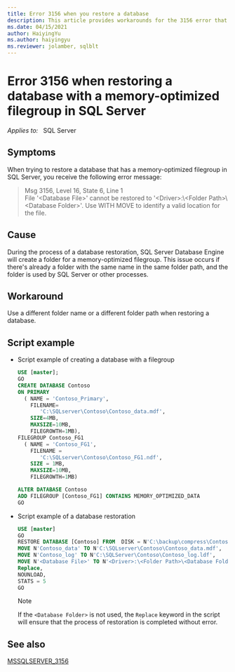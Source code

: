 ```yaml
---
title: Error 3156 when you restore a database
description: This article provides workarounds for the 3156 error that occurs when you restore a database with a memory-optimized filegroup in SQL Server.
ms.date: 04/15/2021
author: HaiyingYu
ms.author: haiyingyu
ms.reviewer: jolamber, sqlblt
---
```

# Error 3156 when restoring a database with a memory-optimized filegroup in SQL Server

_Applies to:_ &nbsp; SQL Server  

## Symptoms

When trying to restore a database that has a memory-optimized filegroup in SQL Server, you receive the following error message:

> Msg 3156, Level 16, State 6, Line 1  
File '\<Database File>' cannot be restored to '\<Driver>:\\\<Folder Path>\\\<Database Folder>'. Use WITH MOVE to identify a valid location for the file.

## Cause

During the process of a database restoration, SQL Server Database Engine will create a folder for a memory-optimized filegroup. This issue occurs if there's already a folder with the same name in the same folder path, and the folder is used by SQL Server or other processes.

## Workaround

Use a different folder name or a different folder path when restoring a database.

## Script example

- Script example of creating a database with a filegroup

    ```sql
    USE [master];
    GO
    CREATE DATABASE Contoso
    ON PRIMARY
      ( NAME = 'Contoso_Primary',
        FILENAME=
           'C:\SQLserver\Contoso\Contoso_data.mdf',
        SIZE=4MB,
        MAXSIZE=10MB,
        FILEGROWTH=1MB),
    FILEGROUP Contoso_FG1
      ( NAME = 'Contoso_FG1',
        FILENAME =
           'C:\SQLserver\Contoso\Contoso_FG1.ndf',
        SIZE = 1MB,
        MAXSIZE=10MB,
        FILEGROWTH=1MB)

    ALTER DATABASE Contoso 
    ADD FILEGROUP [Contoso_FG1] CONTAINS MEMORY_OPTIMIZED_DATA 
    GO
    ```

- Script example of a database restoration

    ```sql
    USE [master]
    GO
    RESTORE DATABASE [Contoso] FROM  DISK = N'C:\backup\compress\Contoso\Contoso.bak' WITH FILE = 1,
    MOVE N'Contoso_data' TO N'C:\SQLserver\Contoso\Contoso_data.mdf',
    MOVE N'Contoso_log' TO N'C:\SQLServer\Contoso\Contoso_log.ldf',
    MOVE N'<Database File>' TO N'<Driver>:\<Folder Path>\<Database Folder>',
    Replace,
    NOUNLOAD, 
    STATS = 5
    GO
    ```

    > [!NOTE]
    > If the `<Database Folder>` is not used, the `Replace` keyword in the script will ensure that the process of restoration is completed without error.

## See also

[MSSQLSERVER_3156](/sql/relational-databases/errors-events/mssqlserver-3156-database-engine-error)
